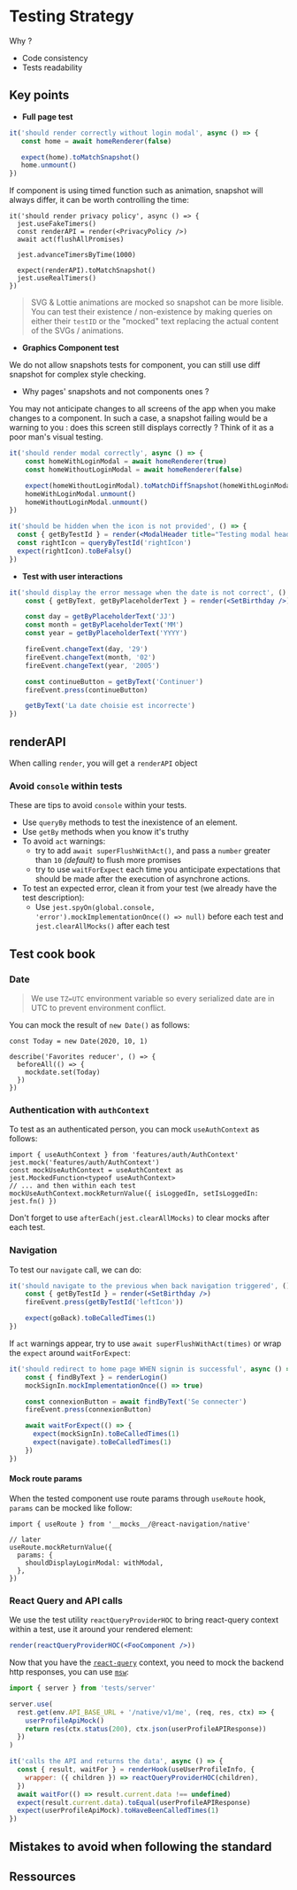 # Testing Strategy

Why ?

- Code consistency
- Tests readability

## Key points

- **Full page test**

```jsx
it('should render correctly without login modal', async () => {
   const home = await homeRenderer(false)

   expect(home).toMatchSnapshot()
   home.unmount()
})
```

If component is using timed function such as animation, snapshot will always differ, it can be worth controlling the time:

```tsx
it('should render privacy policy', async () => {
  jest.useFakeTimers()
  const renderAPI = render(<PrivacyPolicy />)
  await act(flushAllPromises)

  jest.advanceTimersByTime(1000)

  expect(renderAPI).toMatchSnapshot()
  jest.useRealTimers()
})
```

> SVG & Lottie animations are mocked so snapshot can be more lisible.
> You can test their existence / non-existence by making queries on either their `testID` or the "mocked" text replacing the actual content of the SVGs / animations.

- **Graphics Component test**

We do not allow snapshots tests for component, you can still use diff snapshot for complex style checking.

- Why pages' snapshots and not components ones ?

You may not anticipate changes to all screens of the app when you make changes to a component. In such a case, a snapshot failing would be a warning to you : does this screen still displays correctly ?
Think of it as a poor man's visual testing. 

```jsx
it('should render modal correctly', async () => {
    const homeWithLoginModal = await homeRenderer(true)
    const homeWithoutLoginModal = await homeRenderer(false)

    expect(homeWithoutLoginModal).toMatchDiffSnapshot(homeWithLoginModal)
    homeWithLoginModal.unmount()
    homeWithoutLoginModal.unmount()
})
```

```jsx
it('should be hidden when the icon is not provided', () => {
  const { getByTestId } = render(<ModalHeader title="Testing modal header rendering" />)
  const rightIcon = queryByTestId('rightIcon')
  expect(rightIcon).toBeFalsy()
})
```

- **Test with user interactions**

```jsx
it('should display the error message when the date is not correct', () => {
    const { getByText, getByPlaceholderText } = render(<SetBirthday />)

    const day = getByPlaceholderText('JJ')
    const month = getByPlaceholderText('MM')
    const year = getByPlaceholderText('YYYY')

    fireEvent.changeText(day, '29')
    fireEvent.changeText(month, '02')
    fireEvent.changeText(year, '2005')

    const continueButton = getByText('Continuer')
    fireEvent.press(continueButton)

    getByText('La date choisie est incorrecte')
})
```

## renderAPI

When calling `render`, you will get a `renderAPI` object

### Avoid `console` within tests

These are tips to avoid `console` within your tests.

- Use `queryBy` methods to test the inexistence of an element.
- Use `getBy` methods when you know it's truthy
- To avoid `act` warnings:
  - try to add `await superFlushWithAct()`, and pass a `number` greater than `10` *(default)* to flush more promises
  - try to use `waitForExpect` each time you anticipate expectations that should be made after the execution of asynchrone actions.
- To test an expected error, clean it from your test (we already have the test description):
  - Use `jest.spyOn(global.console, 'error').mockImplementationOnce(() => null)` before each test and `jest.clearAllMocks()` after each test
  
[comment]: <> (If none of those methods works, and your test still fail: )

[comment]: <> (- ask other developers for help you resolve `console` within your tests)

[comment]: <> (- if agreed, use at the top of your test `allowConsole&#40;{ error: true }&#41;`, )

[comment]: <> (this will pollute the test log output, but it will pass &#40;aka volkswagen&#41;  )

## Test cook book

### Date

> We use `TZ=UTC` environment variable so every serialized date are in UTC to prevent environment conflict.

You can mock the result of `new Date()` as follows:

```tsx
const Today = new Date(2020, 10, 1)

describe('Favorites reducer', () => {
  beforeAll(() => {
    mockdate.set(Today)
  })
})
```

### Authentication with `authContext`

To test as an authenticated person, you can mock `useAuthContext` as follows:

```tsx
import { useAuthContext } from 'features/auth/AuthContext'
jest.mock('features/auth/AuthContext')
const mockUseAuthContext = useAuthContext as jest.MockedFunction<typeof useAuthContext>
// ... and then within each test
mockUseAuthContext.mockReturnValue({ isLoggedIn, setIsLoggedIn: jest.fn() })
```

Don't forget to use `afterEach(jest.clearAllMocks)` to clear mocks after each test.

### Navigation

To test our `navigate` call, we can do: 

```jsx
it('should navigate to the previous when back navigation triggered', () => {
    const { getByTestId } = render(<SetBirthday />)
    fireEvent.press(getByTestId('leftIcon'))

    expect(goBack).toBeCalledTimes(1)
})
```

If `act` warnings appear, try to use `await superFlushWithAct(times)` or wrap the `expect` around `waitForExpect`: 

```jsx
it('should redirect to home page WHEN signin is successful', async () => {
    const { findByText } = renderLogin()
    mockSignIn.mockImplementationOnce(() => true)

    const connexionButton = await findByText('Se connecter')
    fireEvent.press(connexionButton)

    await waitForExpect(() => {
      expect(mockSignIn).toBeCalledTimes(1)
      expect(navigate).toBeCalledTimes(1)
    })
})
```

#### Mock route params

When the tested component use route params through `useRoute` hook, `params` can be mocked like follow:
```tsx
import { useRoute } from '__mocks__/@react-navigation/native'

// later
useRoute.mockReturnValue({
  params: {
    shouldDisplayLoginModal: withModal,
  },
})
```


### React Query and API calls

We use the test utility `reactQueryProviderHOC` to bring react-query context within a test, use it around your rendered element:

```jsx
render(reactQueryProviderHOC(<FooComponent />))
```

Now that you have the [`react-query`](https://react-query.tanstack.com/) context, you need to mock the backend http responses, you can use [`msw`](https://github.com/mswjs/msw):

```jsx
import { server } from 'tests/server'

server.use(
  rest.get(env.API_BASE_URL + '/native/v1/me', (req, res, ctx) => {
    userProfileApiMock()
    return res(ctx.status(200), ctx.json(userProfileAPIResponse))
  })
)

it('calls the API and returns the data', async () => {
  const { result, waitFor } = renderHook(useUserProfileInfo, {
    wrapper: ({ children }) => reactQueryProviderHOC(children),
  })
  await waitFor(() => result.current.data !== undefined)
  expect(result.current.data).toEqual(userProfileAPIResponse)
  expect(userProfileApiMock).toHaveBeenCalledTimes(1)
})
```

## Mistakes to avoid when following the standard

## Ressources
